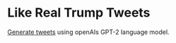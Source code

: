 # Like Real Trump Tweets
[Generate tweets](https://real-trump-tweets.herokuapp.com/) using openAIs GPT-2 language model.
